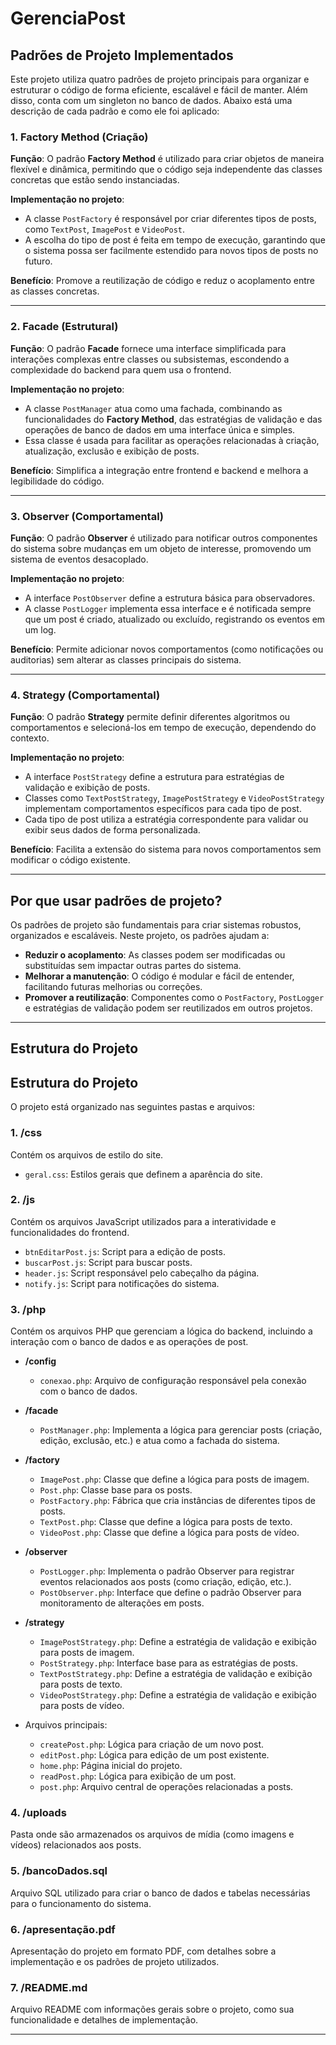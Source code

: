 # GerenciaPost

## Padrões de Projeto Implementados

Este projeto utiliza quatro padrões de projeto principais para organizar e estruturar o código de forma eficiente, escalável e fácil de manter. Além disso, conta com um singleton no banco de dados. Abaixo está uma descrição de cada padrão e como ele foi aplicado:

### 1. Factory Method (Criação)

**Função**: O padrão **Factory Method** é utilizado para criar objetos de maneira flexível e dinâmica, permitindo que o código seja independente das classes concretas que estão sendo instanciadas.

**Implementação no projeto**:
- A classe `PostFactory` é responsável por criar diferentes tipos de posts, como `TextPost`, `ImagePost` e `VideoPost`.
- A escolha do tipo de post é feita em tempo de execução, garantindo que o sistema possa ser facilmente estendido para novos tipos de posts no futuro.

**Benefício**: Promove a reutilização de código e reduz o acoplamento entre as classes concretas.

---

### 2. Facade (Estrutural)

**Função**: O padrão **Facade** fornece uma interface simplificada para interações complexas entre classes ou subsistemas, escondendo a complexidade do backend para quem usa o frontend.

**Implementação no projeto**:
- A classe `PostManager` atua como uma fachada, combinando as funcionalidades do **Factory Method**, das estratégias de validação e das operações de banco de dados em uma interface única e simples.
- Essa classe é usada para facilitar as operações relacionadas à criação, atualização, exclusão e exibição de posts.

**Benefício**: Simplifica a integração entre frontend e backend e melhora a legibilidade do código.

---

### 3. Observer (Comportamental)

**Função**: O padrão **Observer** é utilizado para notificar outros componentes do sistema sobre mudanças em um objeto de interesse, promovendo um sistema de eventos desacoplado.

**Implementação no projeto**:
- A interface `PostObserver` define a estrutura básica para observadores.
- A classe `PostLogger` implementa essa interface e é notificada sempre que um post é criado, atualizado ou excluído, registrando os eventos em um log.

**Benefício**: Permite adicionar novos comportamentos (como notificações ou auditorias) sem alterar as classes principais do sistema.

---

### 4. Strategy (Comportamental)

**Função**: O padrão **Strategy** permite definir diferentes algoritmos ou comportamentos e selecioná-los em tempo de execução, dependendo do contexto.

**Implementação no projeto**:
- A interface `PostStrategy` define a estrutura para estratégias de validação e exibição de posts.
- Classes como `TextPostStrategy`, `ImagePostStrategy` e `VideoPostStrategy` implementam comportamentos específicos para cada tipo de post.
- Cada tipo de post utiliza a estratégia correspondente para validar ou exibir seus dados de forma personalizada.

**Benefício**: Facilita a extensão do sistema para novos comportamentos sem modificar o código existente.

---

## Por que usar padrões de projeto?

Os padrões de projeto são fundamentais para criar sistemas robustos, organizados e escaláveis. Neste projeto, os padrões ajudam a:

- **Reduzir o acoplamento**: As classes podem ser modificadas ou substituídas sem impactar outras partes do sistema.
- **Melhorar a manutenção**: O código é modular e fácil de entender, facilitando futuras melhorias ou correções.
- **Promover a reutilização**: Componentes como o `PostFactory`, `PostLogger` e estratégias de validação podem ser reutilizados em outros projetos.

---

## Estrutura do Projeto

## Estrutura do Projeto

O projeto está organizado nas seguintes pastas e arquivos:

### 1. **/css**  
   Contém os arquivos de estilo do site.
   - `geral.css`: Estilos gerais que definem a aparência do site.

### 2. **/js**  
   Contém os arquivos JavaScript utilizados para a interatividade e funcionalidades do frontend.
   - `btnEditarPost.js`: Script para a edição de posts.
   - `buscarPost.js`: Script para buscar posts.
   - `header.js`: Script responsável pelo cabeçalho da página.
   - `notify.js`: Script para notificações do sistema.

### 3. **/php**  
   Contém os arquivos PHP que gerenciam a lógica do backend, incluindo a interação com o banco de dados e as operações de post.
   
   - **/config**
     - `conexao.php`: Arquivo de configuração responsável pela conexão com o banco de dados.
   
   - **/facade**
     - `PostManager.php`: Implementa a lógica para gerenciar posts (criação, edição, exclusão, etc.) e atua como a fachada do sistema.

   - **/factory**
     - `ImagePost.php`: Classe que define a lógica para posts de imagem.
     - `Post.php`: Classe base para os posts.
     - `PostFactory.php`: Fábrica que cria instâncias de diferentes tipos de posts.
     - `TextPost.php`: Classe que define a lógica para posts de texto.
     - `VideoPost.php`: Classe que define a lógica para posts de vídeo.

   - **/observer**
     - `PostLogger.php`: Implementa o padrão Observer para registrar eventos relacionados aos posts (como criação, edição, etc.).
     - `PostObserver.php`: Interface que define o padrão Observer para monitoramento de alterações em posts.

   - **/strategy**
     - `ImagePostStrategy.php`: Define a estratégia de validação e exibição para posts de imagem.
     - `PostStrategy.php`: Interface base para as estratégias de posts.
     - `TextPostStrategy.php`: Define a estratégia de validação e exibição para posts de texto.
     - `VideoPostStrategy.php`: Define a estratégia de validação e exibição para posts de vídeo.

   - Arquivos principais:
     - `createPost.php`: Lógica para criação de um novo post.
     - `editPost.php`: Lógica para edição de um post existente.
     - `home.php`: Página inicial do projeto.
     - `readPost.php`: Lógica para exibição de um post.
     - `post.php`: Arquivo central de operações relacionadas a posts.

### 4. **/uploads**  
   Pasta onde são armazenados os arquivos de mídia (como imagens e vídeos) relacionados aos posts.

### 5. **/bancoDados.sql**  
   Arquivo SQL utilizado para criar o banco de dados e tabelas necessárias para o funcionamento do sistema.

### 6. **/apresentação.pdf**  
   Apresentação do projeto em formato PDF, com detalhes sobre a implementação e os padrões de projeto utilizados.

### 7. **/README.md**  
   Arquivo README com informações gerais sobre o projeto, como sua funcionalidade e detalhes de implementação.

---